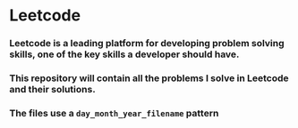 # Leetcode

### Leetcode is a leading platform for developing problem solving skills, one of the key skills a developer should have.

### This repository will contain all the problems I solve in Leetcode and their solutions.

### The files use a `day_month_year_filename` pattern